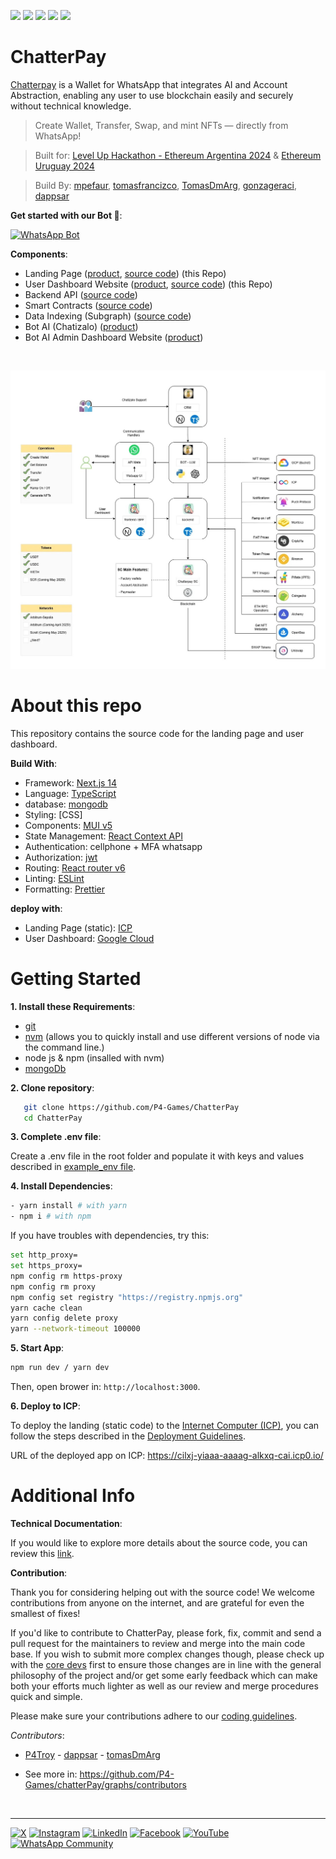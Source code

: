 ![](https://img.shields.io/badge/Next.js-informational?style=flat&logo=next.js&logoColor=white&color=6aa6f8)
![](https://img.shields.io/badge/Typescript-informational?style=flat&logo=typescript&logoColor=white&color=6aa6f8)
![](https://img.shields.io/badge/scss-informational?style=flat&logo=scss&logoColor=white&color=6aa6f8)
![](https://img.shields.io/badge/mui-informational?style=flat&logo=mui&logoColor=white&color=6aa6f8)
![](https://img.shields.io/badge/react.js-informational?style=flat&logo=react&logoColor=white&color=6aa6f8)

# ChatterPay

[Chatterpay](https://chatterpay.net) is a Wallet for WhatsApp that integrates AI and Account Abstraction, enabling any user to use blockchain easily and securely without technical knowledge.

> Create Wallet, Transfer, Swap, and mint NFTs — directly from WhatsApp!

> Built for: [Level Up Hackathon - Ethereum Argentina 2024](https://ethereumargentina.org/) & [Ethereum Uruguay 2024](https://www.ethereumuruguay.org/)

> Build By: [mpefaur](https://github.com/mpefaur), [tomasfrancizco](https://github.com/tomasfrancizco), [TomasDmArg](https://github.com/TomasDmArg), [gonzageraci](https://github.com/gonzageraci), [dappsar](https://github.com/dappsar)


**Get started with our Bot 🤖**:

[![WhatsApp Bot](https://img.shields.io/badge/Start%20on%20WhatsApp-25D366.svg?style=flat&logo=whatsapp&logoColor=white)](https://wa.me/5491164629653)


**Components**:

- Landing Page ([product](https://chatterpay.net), [source code](https://github.com/P4-Games/ChatterPay)) (this Repo)
- User Dashboard Website ([product](https://chatterpay.net/dashboard), [source code](https://github.com/P4-Games/ChatterPay)) (this Repo)
- Backend API ([source code](https://github.com/P4-Games/ChatterPay-Backend))
- Smart Contracts ([source code](https://github.com/P4-Games/ChatterPay-SmartContracts))
- Data Indexing (Subgraph) ([source code](https://github.com/P4-Games/ChatterPay-Subgraph))
- Bot AI (Chatizalo) ([product](https://chatizalo.com/))
- Bot AI Admin Dashboard Website ([product](https://app.chatizalo.com/))

<p>&nbsp;</p>

![Componentes Interactions](.doc/technical-overview/chatterpay-architecture-conceptual-view.jpg)


# About this repo

This repository contains the source code for the landing page and user dashboard.

**Build With**:

- Framework: [Next.js 14](https://nextjs.org/14)
- Language: [TypeScript](https://www.typescriptlang.org)
- database: [mongodb](https://www.mongodb.com)
- Styling: [CSS]
- Components: [MUI v5](https://mui.com/)
- State Management: [React Context API](https://react.dev/reference/react/useContext)
- Authentication: cellphone + MFA whatsapp
- Authorization: [jwt](https://jwt.io/)
- Routing: [React router v6](https://reactrouter.com/en/main/start/overview)
- Linting: [ESLint](https://eslint.org)
- Formatting: [Prettier](https://prettier.io)

**deploy with**:

- Landing Page (static): [ICP](https://internetcomputer.org/)
- User Dashboard: [Google Cloud](https://cloud.google.com/)

# Getting Started

**1. Install these Requirements**:

- [git](https://git-scm.com/)
- [nvm](https://github.com/nvm-sh/nvm) (allows you to quickly install and use different versions of node via the command line.)
- node js & npm (insalled with nvm)
- [mongoDb](https://www.mongodb.com/docs/manual/installation/)

**2. Clone repository**:

```bash
   git clone https://github.com/P4-Games/ChatterPay
   cd ChatterPay
```

**3. Complete .env file**:

Create a .env file in the root folder and populate it with keys and values described in [example_env file](./example_env).

**4. Install Dependencies**:

```sh
- yarn install # with yarn
- npm i # with npm
```

If you have troubles with dependencies, try this:

```sh
set http_proxy=
set https_proxy=
npm config rm https-proxy
npm config rm proxy
npm config set registry "https://registry.npmjs.org"
yarn cache clean
yarn config delete proxy
yarn --network-timeout 100000
```

**5. Start App**:

```sh
npm run dev / yarn dev
```

Then, open brower in: `http://localhost:3000`.

**6. Deploy to ICP**:

To deploy the landing (static code) to the [Internet Computer (ICP)](https://internetcomputer.org/), you can follow the steps described in the [Deployment Guidelines](./.doc/deployment/deploy-guidelines).

URL of the deployed app on ICP: https://cilxj-yiaaa-aaaag-alkxq-cai.icp0.io/

# Additional Info

**Technical Documentation**:

If you would like to explore more details about the source code, you can review this [link](.doc/content.md).

**Contribution**:

Thank you for considering helping out with the source code! We welcome contributions from anyone on the internet, and are grateful for even the smallest of fixes!

If you'd like to contribute to ChatterPay, please fork, fix, commit and send a pull request for the maintainers to review and merge into the main code base. If you wish to submit more complex changes though, please check up with the [core devs](https://github.com/P4-Games/chatterPay/graphs/contributors) first to ensure those changes are in line with the general philosophy of the project and/or get some early feedback which can make both your efforts much lighter as well as our review and merge procedures quick and simple.

Please make sure your contributions adhere to our [coding guidelines](./.doc/development/coding-guidelines.md).

_Contributors_:

- [P4Troy](https://github.com/mpefaur) - [dappsar](https://github.com/dappsar) - [tomasDmArg](https://github.com/TomasDmArg)

- See more in: <https://github.com/P4-Games/chatterPay/graphs/contributors>

<p>&nbsp;</p>

---

[![X](https://img.shields.io/badge/X-%231DA1F2.svg?style=flat&logo=twitter&logoColor=white)](https://x.com/chatterpay)
[![Instagram](https://img.shields.io/badge/Instagram-%23E4405F.svg?style=flat&logo=instagram&logoColor=white)](https://www.instagram.com/chatterpayofficial)
[![LinkedIn](https://img.shields.io/badge/LinkedIn-%230077B5.svg?style=flat&logo=linkedin&logoColor=white)](https://www.linkedin.com/company/chatterpay)
[![Facebook](https://img.shields.io/badge/Facebook-%231877F2.svg?style=flat&logo=facebook&logoColor=white)](https://www.facebook.com/chatterpay)
[![YouTube](https://img.shields.io/badge/YouTube-%23FF0000.svg?style=flat&logo=youtube&logoColor=white)](https://www.youtube.com/@chatterpay)
[![WhatsApp Community](https://img.shields.io/badge/WhatsApp%20Community-25D366.svg?style=flat&logo=whatsapp&logoColor=white)](https://chat.whatsapp.com/HZJrBEUYyoF8FtchfJhzmZ)
